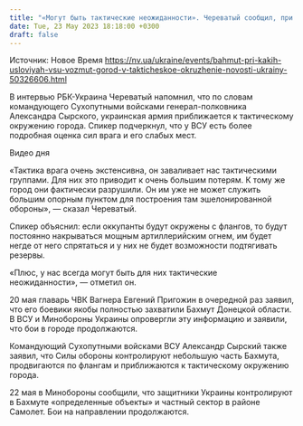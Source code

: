 ```yaml
---
title: "«Могут быть тактические неожиданности». Череватый сообщил, при каких условиях ВСУ возьмут Бахмут в окружение"
date: Tue, 23 May 2023 18:18:00 +0300
draft: false
---
```

Источник: Новое Время https://nv.ua/ukraine/events/bahmut-pri-kakih-usloviyah-vsu-vozmut-gorod-v-takticheskoe-okruzhenie-novosti-ukrainy-50326606.html


В интервью РБК-Украина Череватый напомнил, что по словам командующего Сухопутными войсками генерал-полковника Александра Сырского, украинская армия приближается к тактическому окружению города. Спикер подчеркнул, что у ВСУ есть более подробная оценка сил врага и его слабых мест.

  Видео дня    

«Тактика врага очень экстенсивна, он заваливает нас тактическими группами. Для них это приводит к очень большим потерям. К тому же город они фактически разрушили. Он им уже не может служить большим опорным пунктом для построения там эшелонированной обороны», — сказал Череватый. 

Спикер объяснил: если оккупанты будут окружены с флангов, то будут постоянно накрываться мощным артиллерийским огнем, им будет негде от него спрятаться и у них не будет возможности подтягивать резервы. 

«Плюс, у нас всегда могут быть для них тактические неожиданности», — отметил он.

20 мая главарь ЧВК Вагнера Евгений Пригожин в очередной раз заявил, что его боевики якобы полностью захватили Бахмут Донецкой области. В ВСУ и Минобороны Украины опровергли эту информацию и заявили, что бои в городе продолжаются.

Командующий Сухопутными войсками ВСУ Александр Сырский также заявил, что Силы обороны контролируют небольшую часть Бахмута, продвигаются по флангам и приближаются к тактическому окружению города.

22 мая в Минобороны сообщили, что защитники Украины контролируют в Бахмуте «определенные объекты» и частный сектор в районе Самолет. Бои на направлении продолжаются.
